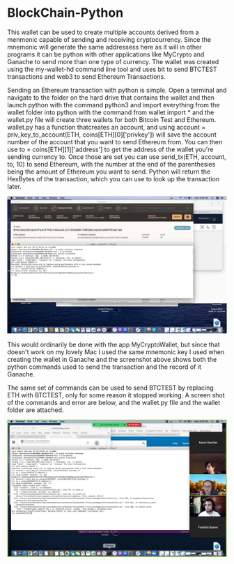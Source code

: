 # BlockChain-Python

This wallet can be used to create multiple accounts derived from a menmonic capable of sending and receiving cryptocurrency. Since the mnemonic will generate the same addressess here as it will in other programs it can be python with other applications like MyCrypto and Ganache to send more than one type of currency. The wallet was created using the my-wallet-hd command line tool and uses bit to send BTCTEST transactions and web3 to send Ethereum Transactions.

Sending an Ethereum transaction with python is simple. Open a terminal and navigate to the folder on the hard drive that contains the wallet and then launch python with the command python3 and import everything from the wallet folder into python with the command from wallet import * and the wallet.py file will create three wallets for both Bitcoin Test and Ethereum. wallet.py has a function thatcreates an account, and using account = priv_key_to_account(ETH, coins[ETH][0]['privkey']) will save the account number of the account that you want to send Ethereum from. You can then use to = coins[ETH][1]['address'] to get the address of the wallet you're sending currency to. Once those are set you can use send_tx(ETH, account, to, 10) to send Ethereum, with the number at the end of the parenthesies being the amount of Ethereum you want to send. Python will return the HexBytes of the transaction, which you can use to look up the transaction later.

![Screenshot of Ethereum Transaction](Ethereum_Transaction.png)

This would ordinarily be done with the app MyCryptoWallet, but since that doesn't work on my lovely Mac I used the same mnemonic key I used when creating the wallet in Ganache and the screenshot above shows both the python commands used to send the transaction and the record of it Ganache.

The same set of commands can be used to send BTCTEST by replacing ETH with BTCTEST, only for some reason it stopped working. A screen shot of the commands and error are below, and the wallet.py file and the wallet folder are attached.

![Screenshot of Ethereum Transaction](Bitcoin_Error.png)
